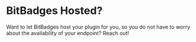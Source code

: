 # BitBadges Hosted?

Want to let BitBadges host your plugin for you, so you do not have to worry about the availability of your endpoint? Reach out!
